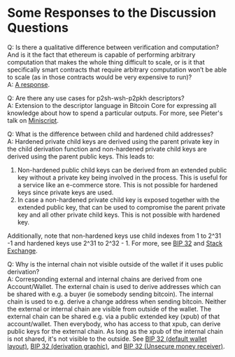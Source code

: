 # Some Responses to the Discussion Questions

Q: Is there a qualitative difference between verification and computation? And is it the fact that ethereum is capable of performing arbitrary computation that makes the whole thing difficult to scale, or is it that specifically smart contracts that require arbitrary computation won’t be able to scale (as in those contracts would be very expensive to run)?  
A: [A response](https://gist.github.com/adamjonas/84a5f8363d6f254f68202b62f6603608).

Q: Are there any use cases for p2sh-wsh-p2pkh descriptors?  
A: Extension to the descriptor language in Bitcoin Core for expressing all knowledge about how to spend a particular outputs. For more, see Pieter's talk on [Miniscript](http://diyhpl.us/wiki/transcripts/stanford-blockchain-conference/2019/miniscript/).

Q: What is the difference between child and hardened child addresses?  
A: Hardened private child keys are derived using the parent private key in the child derivation function and non-hardened private child keys are derived using the parent public keys. This leads to:

  1. Non-hardened public child keys can be derived from an extended public key without a private key being involved in the process. This is useful for a service like an e-commerce store. This is not possible for hardened keys since private keys are used.
  2. In case a non-hardened private child key is exposed together with the extended public key, that can be used to compromise the parent private key and all other private child keys. This is not possible with hardened key.
  
Additionally, note that non-hardened keys use child indexes from 1 to 2^31 -1 and hardened keys use 2^31 to 2^32 - 1. For more, see [BIP 32](https://github.com/bitcoin/bips/blob/master/bip-0032.mediawiki#Child_key_derivation_CKD_functions) and [Stack Exchange](https://bitcoin.stackexchange.com/questions/37488/eli5-whats-the-difference-between-a-child-key-and-a-hardened-child-key-in-bip3).

Q: Why is the internal chain not visible outside of the wallet if it uses public derivation?  
A: Corresponding external and internal chains are derived from one Account/Wallet. The external chain is used to derive addresses which can be shared with e.g. a buyer (ie somebody sending bitcoin). The internal chain is used to e.g.  derive a change address when sending bitcoin. Neither the external or internal chain are visible from outside of the wallet. The external chain can be shared e.g. via a public extended key (xpub) of that account/wallet. Then everybody, who has access to that xpub, can derive public keys for the external chain. As long as the xpub of the internal chain is not shared, it's not visible to the outside. See [BIP 32 (default wallet layout)](https://github.com/bitcoin/bips/blob/master/bip-0032.mediawiki#the-default-wallet-layout), [BIP 32 (derivation graphic)](https://github.com/bitcoin/bips/raw/master/bip-0032/derivation.png), and [BIP 32 (Unsecure money receiver)](https://github.com/bitcoin/bips/blob/master/bip-0032.mediawiki#unsecure-money-receiver-nmih0).
